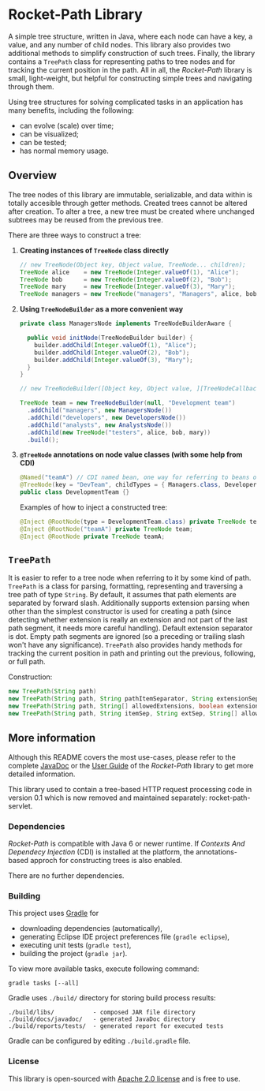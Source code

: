 Rocket-Path Library
===================

A simple tree structure, written in Java, where each node can have a key, a value, and any number of child nodes. This
library also provides two additional methods to simplify construction of such trees. Finally, the library contains a
``TreePath`` class for representing paths to tree nodes and for tracking the current position in the path. All in all,
the *Rocket-Path* library is small, light-weight, but helpful for constructing simple trees and navigating through them.

Using tree structures for solving complicated tasks in an application has many benefits, including the following:

* can evolve (scale) over time;
* can be visualized;
* can be tested;
* has normal memory usage.

Overview
--------

The tree nodes of this library are immutable, serializable, and data within is totally accesible through getter methods.
Created trees cannot be altered after creation. To alter a tree, a new tree must be created where unchanged subtrees may
be reused from the previous tree.

There are three ways to construct a tree:

1. __Creating instances of ``TreeNode`` class directly__

	```java
	// new TreeNode(Object key, Object value, TreeNode... children);
	TreeNode alice    = new TreeNode(Integer.valueOf(1), "Alice");
	TreeNode bob      = new TreeNode(Integer.valueOf(2), "Bob");
	TreeNode mary     = new TreeNode(Integer.valueOf(3), "Mary");
	TreeNode managers = new TreeNode("managers", "Managers", alice, bob, mary);
	```

2. __Using ``TreeNodeBuilder`` as a more convenient way__

	```java
	private class ManagersNode implements TreeNodeBuilderAware {
	
	  public void initNode(TreeNodeBuilder builder) {
	    builder.addChild(Integer.valueOf(1), "Alice");
	    builder.addChild(Integer.valueOf(2), "Bob");
	    builder.addChild(Integer.valueOf(3), "Mary");
	  }
	}
	```

	```java
	// new TreeNodeBuilder([Object key, Object value, ][TreeNodeCallback callback])

	TreeNode team = new TreeNodeBuilder(null, "Development team")
	  .addChild("managers", new ManagersNode())
	  .addChild("developers", new DevelopersNode())
	  .addChild("analysts", new AnalystsNode())
	  .addChild(new TreeNode("testers", alice, bob, mary))
	  .build();
	```

3. __``@TreeNode`` annotations on node value classes (with some help from CDI)__

	```java
	@Named("teamA") // CDI named bean, one way for referring to beans other than class.
	@TreeNode(key = "DevTeam", childTypes = { Managers.class, Developers.clas, Analysts.class, Testers.class })
	public class DevelopmentTeam {}
	```

	Examples of how to inject a constructed tree:

	```java
	@Inject @RootNode(type = DevelopmentTeam.class) private TreeNode team; // by root node value object type
	@Inject @RootNode("teamA") private TreeNode team;                      // by root node value bean name (explicit)
	@Inject @RootNode private TreeNode teamA;                              // by root node value bean name (implicit)
	```

``TreePath``
------------

It is easier to refer to a tree node when referring to it by some kind of path. ``TreePath`` is a class for
parsing, formatting, representing and traversing a tree path of type ``String``. By default, it assumes that path
elements are separated by forward slash. Additionally supports extension parsing when other than the simplest
constructor is used for creating a path (since detecting whether extension is really an extension and not part of the
last path segment, it needs more careful handling). Default extension separator is dot. Empty path segments are ignored
(so a preceding or trailing slash won't have any significance). ``TreePath`` also provides handy methods for tracking
the current position in path and printing out the previous, following, or full path.

Construction:

```java
new TreePath(String path)
new TreePath(String path, String pathItemSeparator, String extensionSeparator)
new TreePath(String path, String[] allowedExtensions, boolean extensionsCaseSensitive)
new TreePath(String path, String itemSep, String extSep, String[] allowedExts, boolean extCaseSensitive)
```

More information
----------------

Although this README covers the most use-cases, please refer to the complete
[JavaDoc](http://mrtamm.github.com/rocket-path/javadoc/0.1/) or the
[User Guide](https://github.com/mrtamm/rocket-path/wiki/User-Guide) of the *Rocket-Path* library to get more detailed
information.

This library used to contain a tree-based HTTP request processing code in version 0.1 which is now removed and
maintained separately: rocket-path-servlet.

### Dependencies ###

*Rocket-Path* is compatible with Java 6 or newer runtime. If _Contexts And Dependecy Injection_ (CDI) is installed at the
platform, the annotations-based approch for constructing trees is also enabled.

There are no further dependencies.

### Building ###

This project uses [Gradle](http://www.gradle.org/) for

* downloading dependencies (automatically),
* generating Eclipse IDE project preferences file (``gradle eclipse``),
* executing unit tests (``gradle test``),
* building the project (``gradle jar``).

To view more available tasks, execute following command:

	gradle tasks [--all]

Gradle uses ``./build/`` directory for storing build process results:

	./build/libs/           - composed JAR file directory
	./build/docs/javadoc/   - generated JavaDoc directory
	./build/reports/tests/  - generated report for executed tests

Gradle can be configured by editing ``./build.gradle`` file.

### License ###

This library is open-sourced with [Apache 2.0 license](http://www.apache.org/licenses/LICENSE-2.0) and is free to use.
